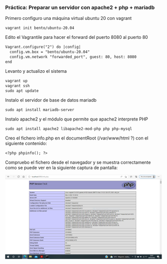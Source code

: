 ### Práctica: Preparar un servidor con apache2 + php + mariadb

Primero configuro una máquina virtual ubuntu 20 con vagrant
```
vagrant init bento/ubuntu-20.04
```
Edito el Vagrantile para hacer el forward del puerto 8080 al puerto 80

```
Vagrant.configure("2") do |config|
  config.vm.box = "bento/ubuntu-20.04"
  config.vm.network "forwarded_port", guest: 80, host: 8080
end
```
Levanto y actualizo el sistema
```
vagrant up
vagrant ssh
sudo apt update
```
Instalo el servidor de base de datos mariadb
```
sudo apt install mariadb-server
```
Instalo apache2 y el módulo que permite que apache2 interprete PHP
```
sudo apt install apache2 libapache2-mod-php php php-mysql
```
Creo el fichero info.php en el documentRoot (/var/www/html ?) con el siguiente contenido:
```
<?php phpinfo(); ?>
```
Compruebo el fichero desde el navegador y se muestra correctamente como se puede ver en la siguiente captura de pantalla:


![](drupal/capturaphp.PNG)
